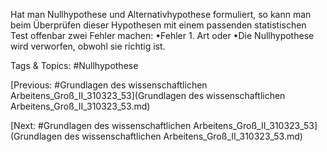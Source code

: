 Hat man Nullhypothese und Alternativhypothese formuliert, so kann man 
beim Überprüfen dieser Hypothesen mit einem passenden statistischen Test 
offenbar zwei Fehler machen:
•Fehler 1. Art oder 
•Die Nullhypothese wird verworfen, obwohl sie richtig ist. 

   Tags & Topics:
   #Nullhypothese

[Previous: #Grundlagen des wissenschaftlichen Arbeitens_Groß_II_310323_53](Grundlagen des wissenschaftlichen Arbeitens_Groß_II_310323_53.md)

[Next: #Grundlagen des wissenschaftlichen Arbeitens_Groß_II_310323_53](Grundlagen des wissenschaftlichen Arbeitens_Groß_II_310323_53.md)